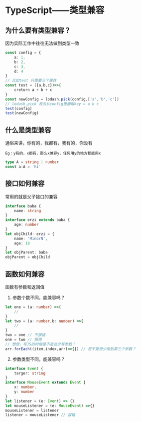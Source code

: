 # TypeScript——类型兼容

## 为什么要有类型兼容？

因为实际工作中往往无法做到类型一致

```typescript
const config = {
    a: 1,
    b: 2,
    c: 3,
    d: 4
}
// 比如test 只需要三个属性
const test = ({a,b,c})=>{
    creturn a + b + c
}
const newConfig = lodash.pick(config,['a','b','c'])
// lodash.pick 表示从config里面取key = a b c
test(config)
test(newConfig)
```

## 什么是类型兼容

通俗来讲，你有的，我都有，我有的，你没有

`Eg：y有的，x都有，那么x兼容y，任何用y的地方都能用x`

```typescript
type A = string | number
const a:A = 'hi'
```

## 接口如何兼容

常用的就是父子接口的兼容

```typescript
interface baba {
    name: string
}
interface erzi extends baba {
    age: number
}
let objChild: erzi = {
    name: 'MinorN',
    age: 18
}
let objParent: baba
objParent = objChild
```

## 函数如何兼容

函数有参数和返回值

1. 参数个数不同，能兼容吗？

```typescript
let one = (a: number) =>{
    //
}
let two = (a: number,b: number) =>{
    //
}
two = one // 不报错
one = two // 报错
// 想想，写JS的时候是不是会少写参数？
arr.forEach((item,index,arr)=>{}) // 是不是很少用到第三个参数？
```

2. 参数类型不同，能兼容吗？

```typescript
interface Event {
    targer: string
}
interface MouseEvent extends Event {
    x: number,
    y: number
}
let listener = (e: Event) => {}
let mouseListener = (e: MouseEvent) =>{}
mouseListener = listener
listener = mouseListener // 报错
```

